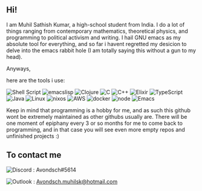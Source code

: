 ## Hi!

I am Muhil Sathish Kumar, a high-school student from India. I do a lot of things ranging from contemporary mathematics, theoretical physics, and programming to political activism and writing.
I hail GNU emacs as my absolute tool for everything, and so far i havent regretted my desicion to delve into the emacs rabbit hole (I am totally saying this without a gun to my head). 

Anyways,

here are the tools i use:

![Shell Script](https://img.shields.io/badge/shell_script-%23121011.svg?style=for-the-badge&logo=gnu-bash&logoColor=white)
![emacslisp](https://img.shields.io/badge/emacslisp-5e5086?style=for-the-badge&logo=lisp&logoColor=white)
![Clojure](https://img.shields.io/badge/Clojure-%23Clojure.svg?style=for-the-badge&logo=Clojure&logoColor=Clojure)
![C](https://img.shields.io/badge/c-%2300599C.svg?style=for-the-badge&logo=c&logoColor=white)
![C++](https://img.shields.io/badge/c++-%2300599C.svg?style=for-the-badge&logo=c%2B%2B&logoColor=white)
![Elixir](https://img.shields.io/badge/elixir-%234B275F.svg?style=for-the-badge&logo=elixir&logoColor=white)
![TypeScript](https://img.shields.io/badge/typescript-%23007ACC.svg?style=for-the-badge&logo=typescript&logoColor=white)
![Java](https://img.shields.io/badge/java-%23ED8B00.svg?style=for-the-badge&logo=java&logoColor=white)
![Linux](https://img.shields.io/badge/Linux-FCC624?style=for-the-badge&logo=linux&logoColor=black)
![nixos](https://img.shields.io/badge/NixOS-5277C3?style=for-the-badge&logo=nixos&logoColor=white)
![AWS](https://img.shields.io/badge/Amazon_AWS-FF9900?style=for-the-badge&logo=amazonaws&logoColor=white)
![docker](https://img.shields.io/badge/Docker-2CA5E0?style=for-the-badge&logo=docker&logoColor=white)
![node](https://img.shields.io/badge/Node.js-339933?style=for-the-badge&logo=nodedotjs&logoColor=white)
![Emacs](https://img.shields.io/badge/Emacs-%237F5AB6.svg?&style=for-the-badge&logo=gnu-emacs&logoColor=white)


Keep in mind that programming is a hobby for me, and as such this github wont be extremely maintained as other githubs usually are. There will be one moment of epiphany every 3 or so months for me to come back to programming, and in that case you will see even more empty repos and unfinished projects :)

## To contact me 
![Discord](https://img.shields.io/badge/%3CDiscord%3E-%237289DA.svg?style=for-the-badge&logo=discord&logoColor=white) : Avondsch#5614

![Outlook](https://img.shields.io/badge/Microsoft_Outlook-0078D4?logo=microsoft-outlook&logoColor=white&style=for-the-badge) : Avondsch.muhilsk@hotmail.com
